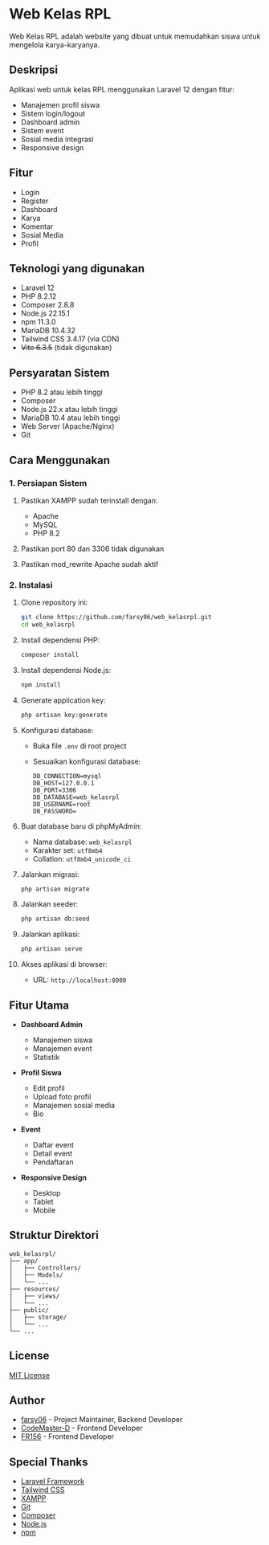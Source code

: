 # Web Kelas RPL

Web Kelas RPL adalah website yang dibuat untuk memudahkan siswa untuk mengelola karya-karyanya.

## Deskripsi

Aplikasi web untuk kelas RPL menggunakan Laravel 12 dengan fitur:

- Manajemen profil siswa
- Sistem login/logout
- Dashboard admin
- Sistem event
- Sosial media integrasi
- Responsive design

## Fitur

- Login
- Register
- Dashboard
- Karya
- Komentar
- Sosial Media
- Profil

## Teknologi yang digunakan

- Laravel 12
- PHP 8.2.12
- Composer 2.8.8
- Node.js 22.15.1
- npm 11.3.0
- MariaDB 10.4.32
- Tailwind CSS 3.4.17 (via CDN)
- ~~Vite 6.3.5~~ (tidak digunakan)

## Persyaratan Sistem

- PHP 8.2 atau lebih tinggi
- Composer
- Node.js 22.x atau lebih tinggi
- MariaDB 10.4 atau lebih tinggi
- Web Server (Apache/Nginx)
- Git

## Cara Menggunakan

### 1. Persiapan Sistem

1. Pastikan XAMPP sudah terinstall dengan:
   - Apache
   - MySQL
   - PHP 8.2

2. Pastikan port 80 dan 3306 tidak digunakan

3. Pastikan mod_rewrite Apache sudah aktif

### 2. Instalasi

1. Clone repository ini:

   ```bash
   git clone https://github.com/farsy06/web_kelasrpl.git
   cd web_kelasrpl
   ```

2. Install dependensi PHP:

   ```bash
   composer install
   ```

3. Install dependensi Node.js:

   ```bash
   npm install
   ```

4. Generate application key:

   ```bash
   php artisan key:generate
   ```

5. Konfigurasi database:
   - Buka file `.env` di root project
   - Sesuaikan konfigurasi database:

     ```properties
     DB_CONNECTION=mysql
     DB_HOST=127.0.0.1
     DB_PORT=3306
     DB_DATABASE=web_kelasrpl
     DB_USERNAME=root
     DB_PASSWORD=
     ```

6. Buat database baru di phpMyAdmin:
   - Nama database: `web_kelasrpl`
   - Karakter set: `utf8mb4`
   - Collation: `utf8mb4_unicode_ci`

7. Jalankan migrasi:

   ```bash
   php artisan migrate
   ```

8. Jalankan seeder:

   ```bash
   php artisan db:seed
   ```

9. Jalankan aplikasi:

   ```bash
   php artisan serve
   ```

10. Akses aplikasi di browser:
    - URL: `http://localhost:8000`

## Fitur Utama

- **Dashboard Admin**
  - Manajemen siswa
  - Manajemen event
  - Statistik

- **Profil Siswa**
  - Edit profil
  - Upload foto profil
  - Manajemen sosial media
  - Bio

- **Event**
  - Daftar event
  - Detail event
  - Pendaftaran

- **Responsive Design**
  - Desktop
  - Tablet
  - Mobile

## Struktur Direktori

```properties
web_kelasrpl/
├── app/
│   ├── Controllers/
│   ├── Models/
│   └── ...
├── resources/
│   ├── views/
│   └── ...
├── public/
│   ├── storage/
│   └── ...
└── ...
```

## License

[MIT License](https://opensource.org/licenses/MIT)

## Author

- [farsy06](https://github.com/farsy06) - Project Maintainer, Backend Developer
- [CodeMaster-D](https://github.com/CodeMaster-D) - Frontend Developer
- [FR156](https://github.com/FR156) - Frontend Developer

## Special Thanks

- [Laravel Framework](https://laravel.com/)
- [Tailwind CSS](https://tailwindcss.com/)
- [XAMPP](https://www.apachefriends.org/)
- [Git](https://git-scm.com/)
- [Composer](https://getcomposer.org/)
- [Node.js](https://nodejs.org/)
- [npm](https://www.npmjs.com/)

